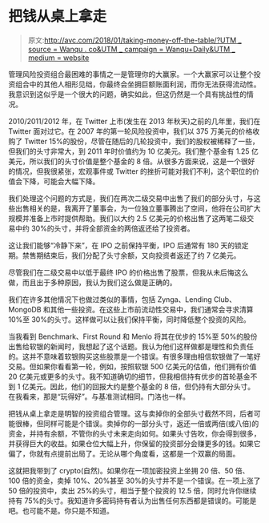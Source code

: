 # 把钱从桌上拿走

> 原文:[http://avc.com/2018/01/taking-money-off-the-table/?UTM _ source = Wanqu . co&UTM _ campaign = Wanqu+Daily&UTM _ medium = website](http://avc.com/2018/01/taking-money-off-the-table/?utm_source=wanqu.co&utm_campaign=Wanqu+Daily&utm_medium=website)

管理风险投资组合最困难的事情之一是管理你的大赢家。一个大赢家可以让整个投资组合中的其他人相形见绌，你最终会坐拥巨额账面利润，而你无法获得流动性。我意识到这似乎是一个很大的问题，确实如此，但这仍然是一个具有挑战性的情况。

2010/2011/2012 年，在 Twitter 上市(发生在 2013 年秋天)之前的几年里，我们在 Twitter 面对过它。在 2007 年的第一轮风险投资中，我们以 375 万美元的价格收购了 Twitter 15%的股份，尽管在随后的几轮投资中，我们的股权被稀释了一些，但我们的头寸非常大，到 2011 年时价值约为 10 亿美元。我们整个基金有 1.25 亿美元，所以我们的头寸价值是整个基金的 8 倍。从很多方面来说，这是一个很好的情况，但我很紧张，宏观事件或 Twitter 的挫折可能对我们不利，这个职位的价值会下降，可能会大幅下降。

我们处理这个问题的方式是，我们在两次二级交易中出售了我们的部分头寸，与这些出售相关的是，我离开了董事会，为一位独立董事腾出了空间，他将在公司扩大规模并准备上市时提供帮助。我们以大约 2.5 亿美元的价格出售了这两笔二级交易中约 30%的头寸，并将全部资金的两倍返还给了投资者。

这让我们能够“冷静下来”，在 IPO 之前保持平衡，IPO 后通常有 180 天的锁定期。禁售期结束后，我们分配了头寸余额，又向投资者返还了约 7 亿美元。

尽管我们在二级交易中以低于最终 IPO 的价格出售了股票，但我从未后悔这么做，而且出于多种原因，我认为我们这么做是正确的。

我们在许多其他情况下也做过类似的事情，包括 Zynga、Lending Club、MongoDB 和其他一些投资。在这些上市前流动性交易中，我们通常会寻求清算 10%至 30%的头寸。这样做可以让我们保持平衡，同时降低整个投资的风险。

当我看到 Benchmark、First Round 和 Menlo 将其在优步的 15%至 50%的股份出售给软银的新闻时，我想起了这个话题。我认为他们这样做都是理性和负责任的。这并不意味着软银购买这些股票是一个错误。有很多理由相信软银做了一笔好交易。但如果你看看第一轮，例如，按照软银 500 亿美元的估值，他们拥有价值 20 亿美元或更多的头寸。我不知道确切的细节，但我相信持有优步的首轮基金不到 1 亿美元。因此，他们的回报大约是整个基金的 8 倍，但仍持有大部分头寸。在我看来，那是“玩得好”。与基准测试相同。门洛也一样。

把钱从桌上拿走是明智的投资组合管理。这与卖掉你的全部头寸截然不同，后者可能很棒，但同样可能是个错误。卖掉你的一部分头寸，返还一倍或两倍(或八倍)的资金，并持有余额，不管你的头寸未来走向如何。如果头寸告吹，你会得到很多，并获得巨大的收益。如果仓位大幅上升，你保留的投资部分会赚更多的钱。如果它偏了，你就有点提前出局了。无论从哪个角度看，这都是一个双赢的局面。

这就把我带到了 crypto(自然)。如果你在一项加密投资上坐拥 20 倍、50 倍、100 倍的资金，卖掉 10%、20%甚至 30%的头寸并不是一个错误。在一项上涨了 50 倍的投资中，卖出 25%的头寸，相当于整个投资的 12.5 倍，同时允许你继续持有 75%的头寸。我知道许多密码持有者认为出售任何东西都是错误的。可能是吧。也可能不是。你只是不知道。
